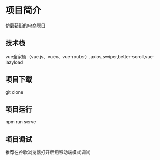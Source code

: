 # 项目简介

仿蘑菇街的电商项目


## 技术栈

vue全家桶（vue.js、vuex、vue-router）,axios,swiper,better-scroll,vue-lazyload



## 项目下载

git clone

## 项目运行

npm run serve

## 项目调试

推荐在谷歌浏览器打开后用移动端模式调试










